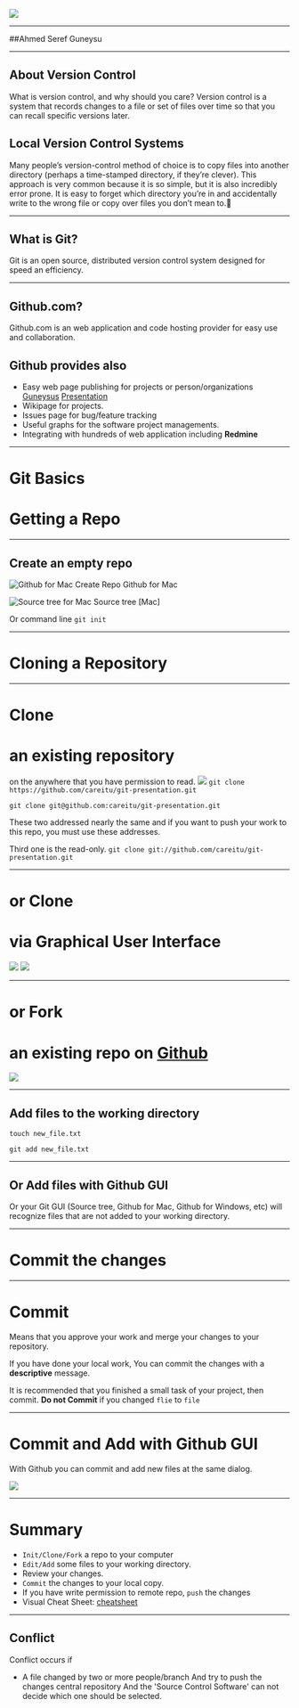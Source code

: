 [Google]: http://google.com.tr/
[Github]: http://github.com/
[Careitu-github]: http://github.com/careitu
[Presentation]: http://careitu.github.oi/git-presentation
[Guneysus]: http://guneysus.github.io/


[init1]: img/init1.png "Github for Mac Create Repo"
[init2]: img/init2.png "Source tree for Mac"

[fork]: img/fork.png

[clone1]: img/clone1.png
[clone2]: img/clone2.png
[clone3]: img/clone3.png

[add1]: img/add1.png

[cheatsheet]: http://ndpsoftware.com/git-cheatsheet.html


[mascot1]: img/mascot1.png
[mascot]: img/mascot.png




![][mascot]

---

##Ahmed Seref Guneysu


---

## About Version Control


What is version control, and why should you care? Version control is a system that records changes to a file or set of files over time so that you can recall specific versions later. 


Local Version Control Systems
---
Many people’s version-control method of choice is to copy files into another directory (perhaps a time-stamped directory, if they’re clever). This approach is very common because it is so simple, but it is also incredibly error prone. It is easy to forget which directory you’re in and accidentally write to the wrong file or copy over files you don’t mean to.￿


---

## What is Git?

Git is an open source, distributed version control system designed for speed an efficiency.


---

## Github.com?

Github.com is an web application and code hosting provider for easy use and
collaboration.

Github provides also 
--------------------
* Easy web page publishing for projects or person/organizations
[Guneysus][] [Presentation][]
* Wikipage for projects.
* Issues page for bug/feature tracking
* Useful graphs for the software project managements.
* Integrating with hundreds of web application including   **Redmine**

---


# Git Basics

# Getting a Repo


---

## Create an empty repo

![][init1]
Github for Mac

![][init2]
Source tree [Mac]

Or command line
`git init`

---

# Cloning a Repository


---

# Clone
an existing repository
======================
on the anywhere that you have permission to read.
![][clone3]
`git clone https://github.com/careitu/git-presentation.git`

`git clone git@github.com:careitu/git-presentation.git`

These two addressed nearly the same and if you want to push your work to this
repo, you must use these addresses.

Third one is the read-only. 
`git clone git://github.com/careitu/git-presentation.git`

---

# or Clone
via Graphical User Interface
============================

![][clone1] 
![][clone2]


---
# or Fork
an existing repo on [Github]
============================

![][Fork]

--- 

## Add files to the working directory

`touch new_file.txt`

`git add new_file.txt`

---

## Or Add files with Github GUI

Or your Git GUI (Source tree, Github for Mac, Github for Windows, etc)
will recognize files that are not added to your working directory.


---

# Commit the changes

---


# Commit

Means that you approve your work and merge your changes to your repository.

If you have done your local work, 
You can commit the changes with a **descriptive** message.

It is recommended that you finished a small task of your project, then commit.
**Do not Commit** if you changed `flie` to `file`


---
# Commit and Add with Github GUI
With Github you can commit and add new files at the same dialog.

![][add1]

---


# Summary

* `Init/Clone/Fork` a repo to your computer
* `Edit/Add` some files to your working directory.
* Review your changes.
* `Commit` the changes to your local copy.
* If you have write permission to remote repo,
`push` the changes
* Visual Cheat Sheet:
[cheatsheet][]

---  


## Conflict

Conflict occurs if

* A file changed by two or more people/branch
 And try to push the changes central repository
 And the 'Source Control Software' can not decide which one should be selected.
 




